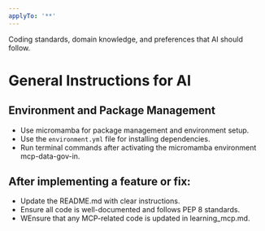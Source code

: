 ```yaml
---
applyTo: '**'
---
```

Coding standards, domain knowledge, and preferences that AI should follow.
# General Instructions for AI
## Environment and Package Management
 - Use micromamba for package management and environment setup.
 - Use the `environment.yml` file for installing dependencies.
 - Run terminal commands after activating the micromamba environment mcp-data-gov-in.

 ## After implementing a feature or fix:
 - Update the README.md with clear instructions.
 - Ensure all code is well-documented and follows PEP 8 standards.
 - WEnsure that any MCP-related code is updated in learning_mcp.md.